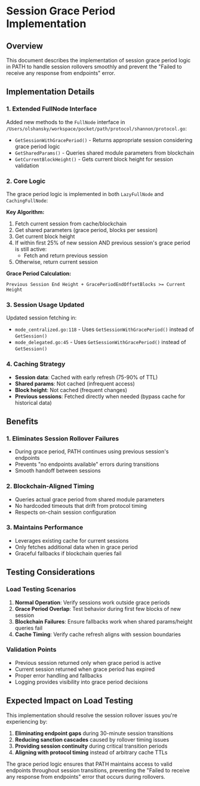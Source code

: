 # Session Grace Period Implementation

## Overview

This document describes the implementation of session grace period logic in PATH to handle session rollovers smoothly and prevent the "Failed to receive any response from endpoints" error.

## Implementation Details

### 1. Extended FullNode Interface

Added new methods to the `FullNode` interface in `/Users/olshansky/workspace/pocket/path/protocol/shannon/protocol.go`:

- `GetSessionWithGracePeriod()` - Returns appropriate session considering grace period logic
- `GetSharedParams()` - Queries shared module parameters from blockchain
- `GetCurrentBlockHeight()` - Gets current block height for session validation

### 2. Core Logic

The grace period logic is implemented in both `LazyFullNode` and `CachingFullNode`:

**Key Algorithm:**
1. Fetch current session from cache/blockchain
2. Get shared parameters (grace period, blocks per session)
3. Get current block height
4. If within first 25% of new session AND previous session's grace period is still active:
   - Fetch and return previous session
5. Otherwise, return current session

**Grace Period Calculation:**
```
Previous Session End Height + GracePeriodEndOffsetBlocks >= Current Height
```

### 3. Session Usage Updated

Updated session fetching in:
- `mode_centralized.go:118` - Uses `GetSessionWithGracePeriod()` instead of `GetSession()`
- `mode_delegated.go:45` - Uses `GetSessionWithGracePeriod()` instead of `GetSession()`

### 4. Caching Strategy

- **Session data**: Cached with early refresh (75-90% of TTL)
- **Shared params**: Not cached (infrequent access)
- **Block height**: Not cached (frequent changes)
- **Previous sessions**: Fetched directly when needed (bypass cache for historical data)

## Benefits

### 1. Eliminates Session Rollover Failures
- During grace period, PATH continues using previous session's endpoints
- Prevents "no endpoints available" errors during transitions
- Smooth handoff between sessions

### 2. Blockchain-Aligned Timing
- Queries actual grace period from shared module parameters
- No hardcoded timeouts that drift from protocol timing
- Respects on-chain session configuration

### 3. Maintains Performance
- Leverages existing cache for current sessions
- Only fetches additional data when in grace period
- Graceful fallbacks if blockchain queries fail

## Testing Considerations

### Load Testing Scenarios

1. **Normal Operation**: Verify sessions work outside grace periods
2. **Grace Period Overlap**: Test behavior during first few blocks of new session
3. **Blockchain Failures**: Ensure fallbacks work when shared params/height queries fail
4. **Cache Timing**: Verify cache refresh aligns with session boundaries

### Validation Points

- Previous session returned only when grace period is active
- Current session returned when grace period has expired
- Proper error handling and fallbacks
- Logging provides visibility into grace period decisions

## Expected Impact on Load Testing

This implementation should resolve the session rollover issues you're experiencing by:

1. **Eliminating endpoint gaps** during 30-minute session transitions
2. **Reducing sanction cascades** caused by rollover timing issues
3. **Providing session continuity** during critical transition periods
4. **Aligning with protocol timing** instead of arbitrary cache TTLs

The grace period logic ensures that PATH maintains access to valid endpoints throughout session transitions, preventing the "Failed to receive any response from endpoints" error that occurs during rollovers.